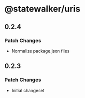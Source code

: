 # @statewalker/uris

## 0.2.4

### Patch Changes

- Normalize package.json files

## 0.2.3

### Patch Changes

- Initial changeset
